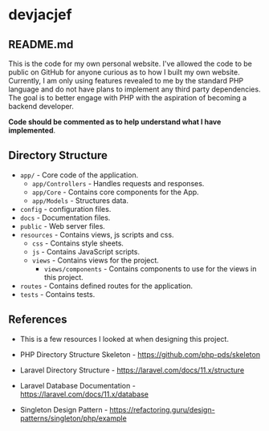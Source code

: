 # devjacjef

<!-- *Hell must really have frozen over for Jack to be coding in PHP.* -->
<!--I'm enjoying PHP?!-->

## README.md

This is the code for my own personal website. I've allowed the code to be public on GitHub for anyone curious as to how I built my own website. Currently, I am only using features revealed to me by the standard PHP language and do not have plans to implement any third party dependencies. The goal is to better engage with PHP with the aspiration of becoming a backend developer.

**Code should be commented as to help understand what I have implemented**.

## Directory Structure

- `app/` - Core code of the application.
    - `app/Controllers` - Handles requests and responses.
    - `app/Core` - Contains core components for the App.
    - `app/Models` - Structures data.
- `config` - configuration files.
- `docs` - Documentation files.
- `public` - Web server files.
- `resources` - Contains views, js scripts and css.
    - `css` - Contains style sheets.
    - `js` - Contains JavaScript scripts.
    - `views` - Contains views for the project.
        - `views/components` - Contains components to use for the views in this project.
- `routes` - Contains defined routes for the application.
- `tests` - Contains tests.

## References

- This is a few resources I looked at when designing this project.

- PHP Directory Structure Skeleton - https://github.com/php-pds/skeleton
- Laravel Directory Structure - https://laravel.com/docs/11.x/structure
- Laravel Database Documentation - https://laravel.com/docs/11.x/database
- Singleton Design Pattern - https://refactoring.guru/design-patterns/singleton/php/example
